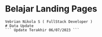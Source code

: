 # Belajar Landing Pages
```
Vebrian Nikola S ( FullStack Developer )
# Data Update
``` Update Terakhir 06/07/2023 ```
